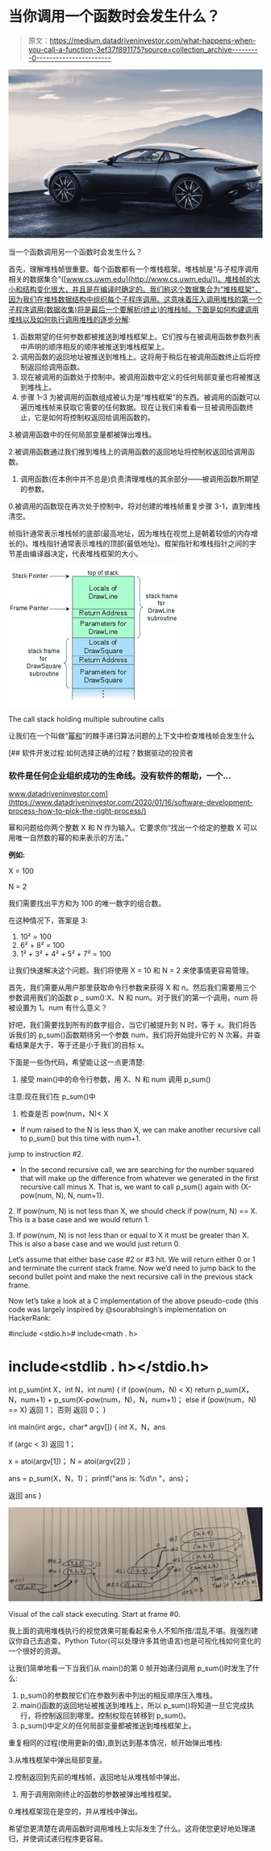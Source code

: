 # 当你调用一个函数时会发生什么？

> 原文：<https://medium.datadriveninvestor.com/what-happens-when-you-call-a-function-3ef37f891175?source=collection_archive---------0----------------------->

![](img/0714047f357ea37d3c4edd8caae6f10f.png)

当一个函数调用另一个函数时会发生什么？

首先，理解堆栈帧很重要。每个函数都有一个堆栈框架。堆栈帧是“与子程序调用相关的数据集合”([www.cs.uwm.edu](http://www.cs.uwm.edu/))。堆栈帧的大小和结构变化很大，并且是在编译时确定的。我们称这个数据集合为“堆栈框架”，因为我们在堆栈数据结构中组织每个子程序调用。这意味着压入调用堆栈的第一个子程序调用(数据收集)将是最后一个要解析(终止)的堆栈帧。下面是如何构建调用堆栈以及如何执行调用堆栈的逐步分解:

1.  函数期望的任何参数都被推送到堆栈框架上。它们按与在被调用函数参数列表中声明的顺序相反的顺序被推送到堆栈框架上。
2.  调用函数的返回地址被推送到堆栈上。这将用于稍后在被调用函数终止后将控制返回给调用函数。
3.  现在被调用的函数处于控制中。被调用函数中定义的任何局部变量也将被推送到堆栈上。
4.  步骤 1–3 为被调用的函数组成被认为是“堆栈框架”的东西。被调用的函数可以遍历堆栈帧来获取它需要的任何数据。现在让我们来看看一旦被调用函数终止，它是如何将控制权返回给调用函数的。

3.被调用函数中的任何局部变量都被弹出堆栈。

2.被调用函数通过我们推到堆栈上的调用函数的返回地址将控制权返回给调用函数。

1.  调用函数(在本例中并不总是)负责清理堆栈的其余部分——被调用函数所期望的参数。

0.被调用的函数现在再次处于控制中。将对创建的堆栈帧重复步骤 3-1，直到堆栈清空。

帧指针通常表示堆栈帧的底部(最高地址，因为堆栈在视觉上是朝着较低的内存增长的)。堆栈指针通常表示堆栈的顶部(最低地址)。框架指针和堆栈指针之间的字节差由编译器决定，代表堆栈框架的大小。

![](img/3edc02cc127478da57521ef77a016446.png)

The call stack holding multiple subroutine calls

让我们在一个叫做“[幂和](https://www.hackerrank.com/challenges/the-power-sum/problem)”的棘手递归算法问题的上下文中检查堆栈帧会发生什么

[](https://www.datadriveninvestor.com/2020/01/16/software-development-process-how-to-pick-the-right-process/) [## 软件开发过程:如何选择正确的过程？数据驱动的投资者

### 软件是任何企业组织成功的生命线。没有软件的帮助，一个…

www.datadriveninvestor.com](https://www.datadriveninvestor.com/2020/01/16/software-development-process-how-to-pick-the-right-process/) 

幂和问题给你两个整数 X 和 N 作为输入。它要求你“找出一个给定的整数 X 可以用唯一自然数的幂的和来表示的方法。”

**例如:**

X = 100

N = 2

我们需要找出平方和为 100 的唯一数字的组合数。

在这种情况下，答案是 3:

1.  10² = 100
2.  6² + 8² = 100
3.  1² + 3² + 4² + 5² + 7² = 100

让我们快速解决这个问题。我们将使用 X = 10 和 N = 2 来使事情更容易管理。

首先，我们需要从用户那里获取命令行参数来获得 X 和 n。然后我们需要用三个参数调用我们的函数 p _ sum():X、N 和 num。对于我们的第一个调用，num 将被设置为 1。num 有什么意义？

好吧，我们需要找到所有的数字组合，当它们被提升到 N 时，等于 x。我们将告诉我们的 p_sum()函数期待另一个参数 num，我们将开始提升它的 N 次幂，并查看结果是大于、等于还是小于我们的目标 x。

下面是一些伪代码，希望能让这一点更清楚:

1.  接受 main()中的命令行参数，用 X、N 和 num 调用 p_sum()

注意:现在我们在 p_sum()中

1.  检查是否 pow(num，N)< X

*   If num raised to the N is less than X, we can make another recursive call to p_sum() but this time with num+1.

jump to instruction #2.

*   In the second recursive call, we are searching for the number squared that will make up the difference from whatever we generated in the first recursive call minus X. That is, we want to call p_sum() again with (X-pow(num, N), N, num+1).

2\. If pow(num, N) is not less than X, we should check if pow(num, N) == X. This is a base case and we would return 1.

3\. If pow(num, N) is not less than or equal to X it must be greater than X. This is also a base case and we would just return 0.

Let’s assume that either base case #2 or #3 hit. We will return either 0 or 1 and terminate the current stack frame. Now we’d need to jump back to the second bullet point and make the next recursive call in the previous stack frame.

Now let’s take a look at a C implementation of the above pseudo-code (this code was largely inspired by @sourabhsingh’s implementation on HackerRank:

#include <stdio.h># include<math . h>
# include<stdlib . h></stdio.h>

int p_sum(int X，int N，int num)
{
if (pow(num，N) < X)
return p_sum(X，N，num+1) + p_sum(X-pow(num，N)，N，num+1)；
else if (pow(num，N) == X)
返回 1；
否则
返回 0；
}

int main(int argc，char* argv[])
{
int X，N，ans

if (argc < 3)
返回 1；

x = atoi(argv[1])；
N = atoi(argv[2])；

ans = p_sum(X，N，1)；
printf("ans is: %d\n "，ans)；

返回 ans
}

![](img/0c62312cb0b3c1686a1eeef3eeaecb00.png)

Visual of the call stack executing. Start at frame #0.

我上面的调用堆栈执行的视觉效果可能看起来令人不知所措/混乱不堪。我强烈建议你自己去追查。Python Tutor(可以处理许多其他语言)也是可视化栈如何变化的一个很好的资源。

让我们简单地看一下当我们从 main()的第 0 帧开始递归调用 p_sum()时发生了什么:

1.  p_sum()的参数按它们在参数列表中列出的相反顺序压入堆栈。
2.  main()函数的返回地址被推送到堆栈上，所以 p_sum()将知道一旦它完成执行，将控制返回到哪里。控制权现在转移到 p_sum()。
3.  p_sum()中定义的任何局部变量都被推送到堆栈框架上。

重复相同的过程(使用更新的值),直到达到基本情况，帧开始弹出堆栈:

3.从堆栈框架中弹出局部变量。

2.控制返回到先前的堆栈帧，返回地址从堆栈帧中弹出。

1.  用于调用刚刚终止的函数的参数被弹出堆栈框架。

0.堆栈框架现在是空的，并从堆栈中弹出。

希望您更清楚在调用函数时调用堆栈上实际发生了什么。这将使您更好地处理递归，并使调试递归程序更容易。